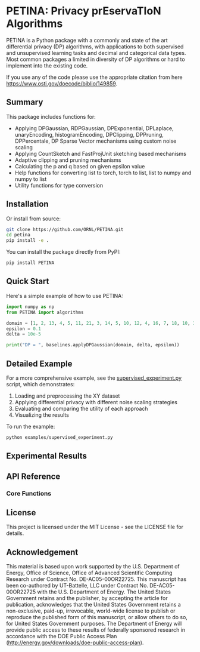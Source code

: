 # PETINA: Privacy prEservaTIoN Algorithms
PETINA is a Python package with a commonly and state of the art differential privacy (DP) algorithms, with applications to both supervised and unsupervised learning tasks and decimal and categorical data types. Most common packages a limited in diversity of DP algorithms or hard to implement into the existing code.

If you use any of the code please use the appropriate citation from here https://www.osti.gov/doecode/biblio/149859.

## Summary
This package includes functions for:
- Applying DPGaussian, RDPGaussian, DPExponential, DPLaplace, unaryEncoding, histogramEncoding, DPClipping, DPPruning, DPPercentale, DP Sparse Vector mechanisms using custom noise scaling
- Applying CountSketch and FastProjUnit sketching based mechanisms 
- Adaptive clipping and pruning mechanisms
- Calculating the p and q based on given epsilon value
- Help functions for converting list to torch, torch to list, list to numpy and numpy to list
- Utility functions for type conversion

## Installation
Or install from source:
```bash
git clone https://github.com/ORNL/PETINA.git
cd petina
pip install -e .
```

You can install the package directly from PyPI:
```bash
pip install PETINA
```

## Quick Start
Here's a simple example of how to use PETINA:
```python
import numpy as np
from PETINA import algorithms

domain = [1, 2, 13, 4, 5, 11, 21, 3, 14, 5, 10, 12, 4, 16, 7, 18, 10, 30, 20, 15, 27]
epsilon = 0.1
delta = 10e-5

print("DP = ", baselines.applyDPGaussian(domain, delta, epsilon))
```

## Detailed Example

For a more comprehensive example, see the [supervised_experiment.py](examples/supervised_experiment.py) script, which demonstrates:
1. Loading and preprocessing the XY dataset
2. Applying differential privacy with different noise scaling strategies
3. Evaluating and comparing the utility of each approach
4. Visualizing the results
   
To run the example:

```bash
python examples/supervised_experiment.py
```

## Experimental Results

## API Reference

### Core Functions

## License

This project is licensed under the MIT License - see the LICENSE file for details.

## Acknowledgement
This material is based upon work supported by the U.S. Department of Energy, Office of Science, Office of Advanced Scientific Computing Research under Contract No. DE-AC05-00OR22725. This manuscript has been co-authored by UT-Battelle, LLC under Contract No. DE-AC05-00OR22725 with the U.S. Department of Energy. The United States Government retains and the publisher, by accepting the article for publication, acknowledges that the United States Government retains a non-exclusive, paid-up, irrevocable, world-wide license to publish or reproduce the published form of this manuscript, or allow others to do so, for United States Government purposes. The Department of Energy will provide public access to these results of federally sponsored research in accordance with the DOE Public Access Plan (http://energy.gov/downloads/doe-public-access-plan).

